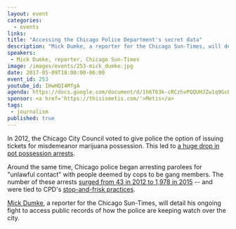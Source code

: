 ```yaml
---
layout: event
categories: 
  - events
links:
title: "Accessing the Chicago Police Department's secret data"
description: "Mick Dumke, a reporter for the Chicago Sun-Times, will detail his ongoing fight to access public records of how the Chicago Police Department has been arresting parolees for unlawful contact with people deemed by cops to be gang members."
speakers:
 - Mick Dumke, reporter, Chicago Sun-Times
image: /images/events/253-mick_dumke.jpg
date: 2017-05-09T18:00:00-06:00
event_id: 253
youtube_id: IHwHQI4MfgA
agenda: https://docs.google.com/document/d/1h6T63k-cRCzhvPQQUHJZw1q9GcE8Sbb3ZXEHyz_cKkA/edit
sponsor: <a href='https://thisismetis.com/'>Metis</a>
tags:
 - journalism
published: true
---
```


In 2012, the Chicago City Council voted to give police the option of issuing tickets for misdemeanor marijuana possession. This led to [a huge drop in pot possession arrests](http://chicago.suntimes.com/news/watchdogs-the-grass-gap-racial-disparities-in-pot-enforcement/).

Around the same time, Chicago police began arresting parolees for "unlawful contact" with people deemed by cops to be gang members. The number of these arrests [surged from 43 in 2012 to 1,978 in 2015](http://chicago.suntimes.com/news/watchdogs-even-being-seen-with-gang-member-sends-1000s-to-jail/) -- and were tied to CPD's [stop-and-frisk practices](http://chicago.suntimes.com/news/watchdogs-71-percent-of-chicago-cops-street-stops-are-of-blacks/).

[Mick Dumke](https://twitter.com/mickeyd1971), a reporter for the Chicago Sun-Times, will detail his ongoing fight to access public records of how the police are keeping watch over the city.